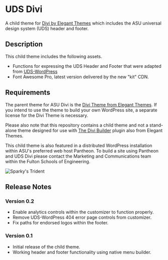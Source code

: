 # UDS Divi

A child theme for [Divi by Elegant Themes](https://www.elegantthemes.com/gallery/divi/) which includes the ASU universal design system (UDS) header and footer.

## Description

This child theme includes the following assets.

- Functions for expressing the UDS Header and Footer that were adapted from [UDS-WordPress](https://github.com/asu-ke-web-services/UDS-WordPress-Theme)
- Font Awesome Pro, latest version delivered by the new "kit" CDN.

## Requirements

The parent theme for ASU Divi is the [Divi Theme from Elegant Themes](http://www.elegantthemes.com/gallery/divi/). If you intend to use the theme to build your own WordPress site, a separate license for the Divi Theme is necessary.

Please also note that this repository contains a child theme and not a stand-alone theme designed for use with [The Divi Builder](http://www.elegantthemes.com/plugins/divi-builder/) plugin also from Elegant Themes.

This child theme is also featured in a distributed WordPress installation within ASU's preferred web host Pantheon. To build a site using Pantheon and UDS Divi please contact the Marketing and Communications team within the Fulton Schools of Engineering.

![Sparky's Trident](https://brandguide.asu.edu/sites/default/files/styles/panopoly_image_original/public/asu_brandhq_images_master_pitchfork_0.png?itok=CdnAzLZW)

## Release Notes

### Version 0.2

- Enable analytics controls within the customizer to function properly.
- Remove UDS-WordPress 404 error page controls from customizer.
- Fix paths for endorsed logos within the footer.

### Version 0.1

- Initial release of the child theme.
- Working header and footer functionality using native menu builder.

